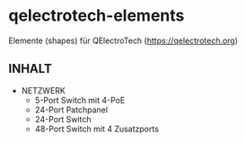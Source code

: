 # qelectrotech-elements
Elemente (shapes) für QElectroTech (https://qelectrotech.org)

## INHALT

-  NETZWERK
   - 5-Port Switch mit 4-PoE
   - 24-Port Patchpanel
   - 24-Port Switch
   - 48-Port Switch mit 4 Zusatzports
